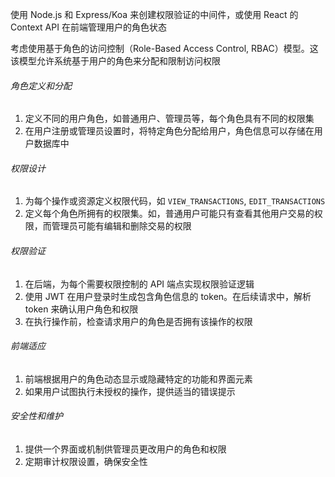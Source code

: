 使用 Node.js 和 Express/Koa 来创建权限验证的中间件，或使用 React 的 Context API 在前端管理用户的角色状态

考虑使用基于角色的访问控制（Role-Based Access Control, RBAC）模型。这该模型允许系统基于用户的角色来分配和限制访问权限

###### 角色定义和分配

1.  定义不同的用户角色，如普通用户、管理员等，每个角色具有不同的权限集
2. 在用户注册或管理员设置时，将特定角色分配给用户，角色信息可以存储在用户数据库中

###### 权限设计

1. 为每个操作或资源定义权限代码，如 `VIEW_TRANSACTIONS`, `EDIT_TRANSACTIONS`
2. 定义每个角色所拥有的权限集。如，普通用户可能只有查看其他用户交易的权限，而管理员可能有编辑和删除交易的权限

###### 权限验证

1. 在后端，为每个需要权限控制的 API 端点实现权限验证逻辑
2. 使用 JWT 在用户登录时生成包含角色信息的 token。在后续请求中，解析 token 来确认用户角色和权限
3. 在执行操作前，检查请求用户的角色是否拥有该操作的权限

###### 前端适应

1. 前端根据用户的角色动态显示或隐藏特定的功能和界面元素
2. 如果用户试图执行未授权的操作，提供适当的错误提示

###### 安全性和维护

1. 提供一个界面或机制供管理员更改用户的角色和权限
2. 定期审计权限设置，确保安全性



